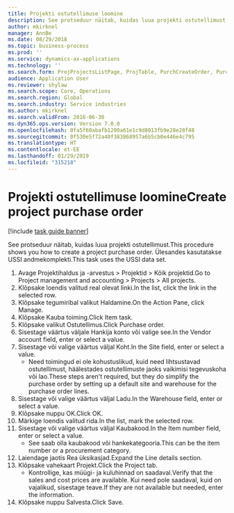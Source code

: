 ```yaml
---
title: Projekti ostutellimuse loomine
description: See protseduur näitab, kuidas luua projekti ostutellimust.
author: mkirknel
manager: AnnBe
ms.date: 08/29/2018
ms.topic: business-process
ms.prod: ''
ms.service: dynamics-ax-applications
ms.technology: ''
ms.search.form: ProjProjectsListPage, ProjTable, PurchCreateOrder, PurchTable, InventItemIdLookupPurchase
audience: Application User
ms.reviewer: shylaw
ms.search.scope: Core, Operations
ms.search.region: Global
ms.search.industry: Service industries
ms.author: mkirknel
ms.search.validFrom: 2016-06-30
ms.dyn365.ops.version: Version 7.0.0
ms.openlocfilehash: 0fa5f60abafb1200a61e1c9d8013fb9e28e28f48
ms.sourcegitcommit: 0f530e5f72a40f383868957a6b5cb0e446e4c795
ms.translationtype: HT
ms.contentlocale: et-EE
ms.lasthandoff: 01/29/2019
ms.locfileid: "315218"
---
```

# <a name="create-project-purchase-order"></a><span data-ttu-id="481ce-103">Projekti ostutellimuse loomine</span><span class="sxs-lookup"><span data-stu-id="481ce-103">Create project purchase order</span></span>

[!include [task guide banner](../../includes/task-guide-banner.md)]

<span data-ttu-id="481ce-104">See protseduur näitab, kuidas luua projekti ostutellimust.</span><span class="sxs-lookup"><span data-stu-id="481ce-104">This procedure shows you how to create a project purchase order.</span></span> <span data-ttu-id="481ce-105">Ülesandes kasutatakse USSI andmekomplekti.</span><span class="sxs-lookup"><span data-stu-id="481ce-105">This task uses the USSI data set.</span></span>

1. <span data-ttu-id="481ce-106">Avage Projektihaldus ja -arvestus > Projektid > Kõik projektid.</span><span class="sxs-lookup"><span data-stu-id="481ce-106">Go to Project management and accounting > Projects > All projects.</span></span>
2. <span data-ttu-id="481ce-107">Klõpsake loendis valitud real olevat linki.</span><span class="sxs-lookup"><span data-stu-id="481ce-107">In the list, click the link in the selected row.</span></span>
3. <span data-ttu-id="481ce-108">Klõpsake tegumiribal valikut Haldamine.</span><span class="sxs-lookup"><span data-stu-id="481ce-108">On the Action Pane, click Manage.</span></span>
4. <span data-ttu-id="481ce-109">Klõpsake Kauba toiming.</span><span class="sxs-lookup"><span data-stu-id="481ce-109">Click Item task.</span></span>
5. <span data-ttu-id="481ce-110">Klõpsake valikut Ostutellimus.</span><span class="sxs-lookup"><span data-stu-id="481ce-110">Click Purchase order.</span></span>
6. <span data-ttu-id="481ce-111">Sisestage väärtus väljale Hankija konto või valige see.</span><span class="sxs-lookup"><span data-stu-id="481ce-111">In the Vendor account field, enter or select a value.</span></span>
7. <span data-ttu-id="481ce-112">Sisestage või valige väärtus väljal Koht.</span><span class="sxs-lookup"><span data-stu-id="481ce-112">In the Site field, enter or select a value.</span></span>
    * <span data-ttu-id="481ce-113">Need toimingud ei ole kohustuslikud, kuid need lihtsustavad ostutellimust, häälestades ostutellimuste jaoks vaikimisi tegevuskoha või lao.</span><span class="sxs-lookup"><span data-stu-id="481ce-113">These steps aren't required, but they do simplify the purchase order by setting up a default site and warehouse for the purchase order lines.</span></span>  
8. <span data-ttu-id="481ce-114">Sisestage või valige väärtus väljal Ladu.</span><span class="sxs-lookup"><span data-stu-id="481ce-114">In the Warehouse field, enter or select a value.</span></span>
9. <span data-ttu-id="481ce-115">Klõpsake nuppu OK.</span><span class="sxs-lookup"><span data-stu-id="481ce-115">Click OK.</span></span>
10. <span data-ttu-id="481ce-116">Märkige loendis valitud rida.</span><span class="sxs-lookup"><span data-stu-id="481ce-116">In the list, mark the selected row.</span></span>
11. <span data-ttu-id="481ce-117">Sisestage või valige väärtus väljal Kaubakood.</span><span class="sxs-lookup"><span data-stu-id="481ce-117">In the Item number field, enter or select a value.</span></span>
    * <span data-ttu-id="481ce-118">See saab olla kaubakood või hankekategooria.</span><span class="sxs-lookup"><span data-stu-id="481ce-118">This can be the item number or a procurement category.</span></span>  
12. <span data-ttu-id="481ce-119">Laiendage jaotis Rea üksikasjad.</span><span class="sxs-lookup"><span data-stu-id="481ce-119">Expand the Line details section.</span></span>
13. <span data-ttu-id="481ce-120">Klõpsake vahekaart Projekt.</span><span class="sxs-lookup"><span data-stu-id="481ce-120">Click the Project tab.</span></span>
    * <span data-ttu-id="481ce-121">Kontrollige, kas müügi- ja kuluhinnad on saadaval.</span><span class="sxs-lookup"><span data-stu-id="481ce-121">Verify that the sales and cost prices are available.</span></span> <span data-ttu-id="481ce-122">Kui need pole saadaval, kuid on vajalikud, sisestage teave.</span><span class="sxs-lookup"><span data-stu-id="481ce-122">If they are not available but needed, enter the information.</span></span>  
14. <span data-ttu-id="481ce-123">Klõpsake nuppu Salvesta.</span><span class="sxs-lookup"><span data-stu-id="481ce-123">Click Save.</span></span>

